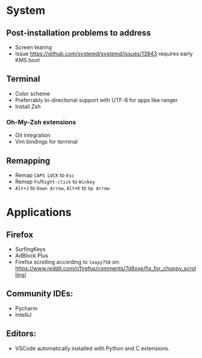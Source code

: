 # System

## Post-installation problems to address
* Screen tearing
* Issue https://github.com/systemd/systemd/issues/13943 requires early KMS boot

## Terminal
* Color scheme
* Preferrably bi-directional support with UTF-8 for apps like ranger
* Install Zsh
### Oh-My-Zsh extensions
* Git integration
* Vim bindings for terminal

## Remapping
* Remap `CAPS LOCK` to `Esc`
* Remap `Fn`/`Right-click` to `Winkey` 
* `Alt+J` to `Down Arrow`, `Alt+K` to `Up Arrow`

# Applications

## Firefox
* SurfingKeys
* AdBlock Plus
* Firefox scrolling according to `loopy750` on:
  https://www.reddit.com/r/firefox/comments/7d8xxe/fix_for_choppy_scrolling/

## Community IDEs:
* Pycharm
* IntelliJ

## Editors:
* VSCode automatically installed with Python and C extensions.

